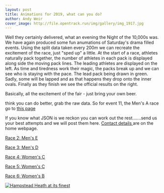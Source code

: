 ```yaml
---
layout: post
title: Animations for 2019, what can you do?
author: Andy Weir
cover_image: http://file.opentrack.run/img/gallery/img_1917.jpg
---
```


Well they certainly delivered, what an evening the Night of the 10,000s was. We have again produced some fun anumations of Saturday's drama filled events. Using the split data taken every 200m we can recreate the excitement of the race, just "sped up" a little. At the start of a race, athletes naturally pack together, the number of athletes in each pack is displayed along side the moving pack lines. The leading athletes are displayed on the left. As time and tiredness work their magic, the packs break up and we can see who is staying with the pace. The lead pack being drawn in green. Sadly, some will be lapped and as that happens they drop onto the inner ovals. Finally as they finish we see the official results on the right.

Basically, all the excitement of the fair - just bring your own beer.

think you can do better, grab the raw data. So for event 11, the Men's A race go to 
<a href="https://data.opentrack.run/x/2019/GBR/not/event/11/1/1/json/"> this page</a>

If you know what JSON is we reckon you can work out the rest.......send us your best attempts and we will post them here.
<a href="https://opentrack.run/"> Contact details </a> are on the home webpage.


<a href="/assets/img/animation/2019/2019Event_3.mp4">Race 2: Men's E</a>

<a href="/assets/img/animation/2019/2019Event_4.mp4">Race 3: Men's D</a>

<a href="/assets/img/animation/2019/2019Event_5.mp4">Race 4: Women's C</a>

<a href="/assets/img/animation/2019/2019Event_6.mp4">Race 5: Women's C</a>

<a href="/assets/img/animation/2019/2019Event_8.mp4">Race 6: Women's B</a>

[![Hampstead Heath at its finest](http://file.opentrack.run/img/gallery/img_1917.jpg)](http://file.opentrack.run/img/gallery/img_1917.jpg)
